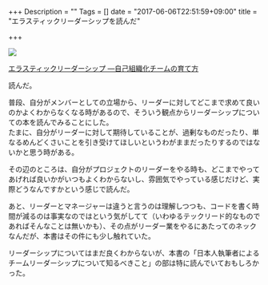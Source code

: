 +++
Description = ""
Tags = []
date = "2017-06-06T22:51:59+09:00"
title = "エラスティックリーダーシップを読んだ"

+++

<a target="_blank"  href="https://www.amazon.co.jp/gp/product/4873118026/ref=as_li_tl?ie=UTF8&camp=247&creative=1211&creativeASIN=4873118026&linkCode=as2&tag=takadayuichi-22&linkId=eea906f8ff925c4768149ddbe852e1f2"><img border="0" src="//ws-fe.amazon-adsystem.com/widgets/q?_encoding=UTF8&MarketPlace=JP&ASIN=4873118026&ServiceVersion=20070822&ID=AsinImage&WS=1&Format=_SL250_&tag=takadayuichi-22" >
<p>エラスティックリーダーシップ ―自己組織化チームの育て方</p>
</a>

読んだ。

普段、自分がメンバーとしての立場から、リーダーに対してどこまで求めて良いのかよくわからなくなる時があるので、そういう観点からリーダーシップについての本を読んでみることにした。  
たまに、自分がリーダーに対して期待していることが、過剰なものだったり、単なるめんどくさいことを引き受けてほしいというわがままだったりするのではないかと思う時がある。  

その辺のところは、自分がプロジェクトのリーダーをやる時も、どこまでやってあげれば良いかがいつもよくわからないし、雰囲気でやっている感じだけど、実際どうなんですかという感じで読んだ。  

あと、リーダーとマネージャーは違うと言うのは理解しつつも、コードを書く時間が減るのは事実なのではという気がしてて（いわゆるテックリード的なものであればそんなことは無いかも）、その点がリーダー業をやるにあたってのネックなんだが、本書はその件にも少し触れていた。  

リーダーシップについてはまだ良くわからないが、本書の「日本人執筆者によるチームリーダーシップについて知るべきこと」の部は特に読んでいておもしろかった。
